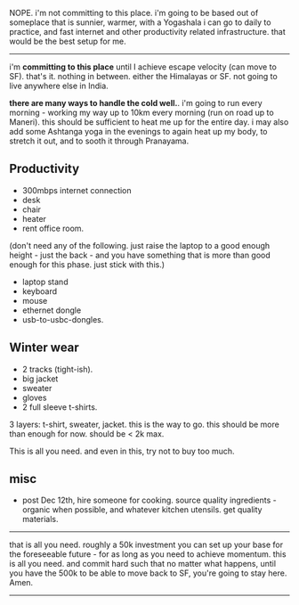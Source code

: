 
NOPE. i'm not committing to this place. i'm going to be based out of someplace that is sunnier, warmer, with a Yogashala i can go to daily to practice, and fast internet and other productivity related infrastructure. that would be the best setup for me.

---

i'm **committing to this place** until I achieve escape velocity (can move to SF). that's it. nothing in between. either the Himalayas or SF. not going to live anywhere else in India.

**there are many ways to handle the cold well.**. i'm going to run every morning - working my way up to 10km every morning (run on road up to Maneri). this should be sufficient to heat me up for the entire day. i may also add some Ashtanga yoga in the evenings to again heat up my body, to stretch it out, and to sooth it through Pranayama.

## Productivity
- 300mbps internet connection
- desk
- chair
- heater
- rent office room.

(don't need any of the following. just raise the laptop to a good enough height - just the back - and you have something that is more than good enough for this phase. just stick with this.)
- laptop stand
- keyboard
- mouse
- ethernet dongle
- usb-to-usbc-dongles.

## Winter wear
- 2 tracks (tight-ish).
- big jacket
- sweater
- gloves
- 2 full sleeve t-shirts.

3 layers: t-shirt, sweater, jacket. this is the way to go. this should be more than enough for now. should be < 2k max.

This is all you need. and even in this, try not to buy too much.

## misc
- post Dec 12th, hire someone for cooking. source quality ingredients - organic when possible, and whatever kitchen utensils. get quality materials.

---

that is all you need. roughly a 50k investment you can set up your base for the foreseeable future - for as long as you need to achieve momentum. this is all you need. and commit hard such that no matter what happens, until you have the 500k to be able to move back to SF, you're going to stay here. Amen.

---



